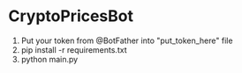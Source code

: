 # CryptoPricesBot
1) Put your token from @BotFather into "put_token_here" file
2) pip install -r requirements.txt 
3) python main.py
